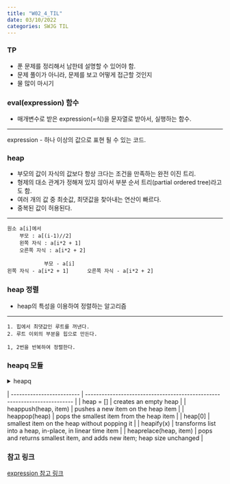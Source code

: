 ```yaml
---
title: "W02_4_TIL"
date: 03/10/2022
categories: SWJG TIL
---
```


### TP
- 푼 문제를 정리해서 남한테 설명할 수 있어야 함.
- 문제 풀이가 아니라, 문제를 보고 어떻게 접근할 것인지
- 물 많이 마시기

### eval(expression) 함수

- 매개변수로 받은 expression(=식)을 문자열로 받아서, 실행하는 함수.
<hr/>

expression - 하나 이상의 값으로 표현 될 수 있는 코드.

### heap
- 부모의 값이 자식의 값보다 항상 크다는 조건을 만족하는 완전 이진 트리.
- 형제의 대소 관계가 정해져 있지 않아서 부분 순서 트리(partial ordered tree)라고도 함.
- 여러 개의 값 중 최솟값, 최댓값을 찾아내는 연산이 빠르다.
- 중복된 값이 허용된다.
<hr/>

    원소 a[i]에서
        부모 : a[(i-1)//2]
        왼쪽 자식 : a[i*2 + 1]
        오른쪽 자식 : a[i*2 + 2]

                부모 - a[i]
    왼쪽 자식 - a[i*2 + 1]      오른쪽 자식 - a[i*2 + 2]

### heap 정렬
- heap의 특성을 이용하여 정렬하는 알고리즘

<hr/>

    1. 힙에서 최댓값인 루트를 꺼낸다.
    2. 루트 이외의 부분을 힙으로 만든다.
    
    1, 2번을 반복하여 정렬한다.

### heapq 모듈

<details>
<summary> heapq </summary>
<div markdown='1'>

    Heap queue algorithm (a.k.a. priority queue).

    Heaps are arrays for which a[k] <= a[2*k+1] and a[k] <= a[2*k+2] for all k, counting elements from 0. For the sake of comparison, non-existing elements are considered to be infinite. The interesting property of a heap is that a[0] is always its smallest element.

    Our API differs from textbook heap algorithms as follows:

    We use 0-based indexing. 
    This makes the relationship between the index for a node and the indexes for its children slightly less obvious, but is more suitable since Python uses 0-based indexing.

    Our heappop() method returns the smallest item, not the largest.

    These two make it possible to view the heap as a regular Python list
    without surprises: heap[0] is the smallest item, and heap.sort() maintains the heap invariant!
</div>
</details>

</hr>

| ------------------------- | ------------------------------------------------------------------------- |
| heap = []                 | creates an empty heap                                                     |
| heappush(heap, item)      | pushes a new item on the heap item                                        |
| heappop(heap)             | pops the smallest item from the heap item                                 |
| heap[0]                   | smallest item on the heap without popping it                              |
| heapify(x)                | transforms list into a heap, in-place, in linear time item                |
| heaprelace(heap, item)    | pops and returns smallest item, and adds new item; heap size unchanged    |

### 참고 링크

[expression 참고 링크](https://www.hackerearth.com/practice/python/working-with-data/expressions/tutorial/)